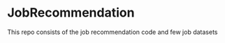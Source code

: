 # JobRecommendation        
This repo consists of the job recommendation code and few job datasets       
  
